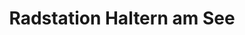 ---
title: "Radstation Haltern am See"
url: /haltern-am-see/radstation-haltern-am-see/
shop: Fahrrad
---
